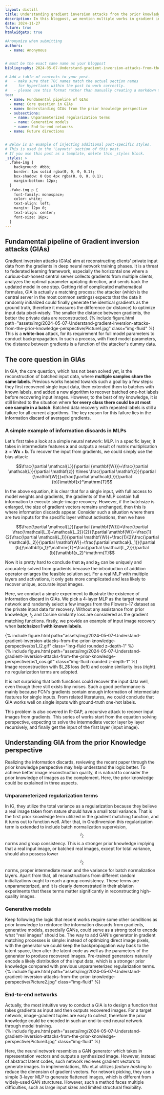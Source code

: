 ```yaml
---
layout: distill
title: Understanding gradient inversion attacks from the prior knowledge perspective
description: In this blogpost, we mention multiple works in gradient inversion attacks, point out the core question we need to solve in GIAs, and provide a perspective from prior knowledge to understand the logic behind recent papers.
date: 2024-11-27
future: true
htmlwidgets: true

#Anonymize when submitting
authors:
  - name: Anonymous


# must be the exact same name as your blogpost
bibliography: 2024-05-07-Understand-gradient-inversion-attacks-from-the-prior-knowledge-perspective.bib  

# Add a table of contents to your post.
#   - make sure that TOC names match the actual section names
#     for hyperlinks within the post to work correctly. 
#   - please use this format rather than manually creating a markdown table of contents.
toc:
  - name: Fundamental pipeline of GIAs 
  - name: Core question in GIAs
  - name: Understanding GIAs from the prior knowledge perspective
  - subsections:
    - name: Unparameterized regularization terms
    - name: Generative models
    - name: End-to-end networks 
  - name: Future directions 


# Below is an example of injecting additional post-specific styles.
# This is used in the 'Layouts' section of this post.
# If you use this post as a template, delete this _styles block.
_styles: >
  .fake-img {
    background: #bbb;
    border: 1px solid rgba(0, 0, 0, 0.1);
    box-shadow: 0 0px 4px rgba(0, 0, 0, 0.1);
    margin-bottom: 12px;
  }
  .fake-img p {
    font-family: monospace;
    color: white;
    text-align: left;
    margin: 12px 0;
    text-align: center;
    font-size: 16px;
  }
---
```


## Fundamental pipeline of Gradient inversion attacks (GIAs)
Gradient inversion attacks (GIAs) aim at reconstructing clients' private input data from the gradients in deep neural network training phases. It is a threat to federated learning framework, especially the horizontal one where a curious-but-honest central server collects gradients from multiple clients, analyzes the optimal parameter updating direction, and sends back the updated model in one step. Getting rid of complicated mathematical formulas, GIA is actually a matching process: the attacker (which is the central server in the most common settings) expects that the data it randomly initialized could finally generate the identical gradients as the ground truth, therefore it measures the difference (or distance) to optimize input data pixel-wisely. The smaller the distance between gradients, the better the private data are reconstructed.
{% include figure.html path="assets/img/2024-05-07-Understand-gradient-inversion-attacks-from-the-prior-knowledge-perspective/Picture1.jpg" class="img-fluid" %}
This is a **white-box** attack, for its requirement for full model parameters to conduct backpropagation. In such a process, with fixed model parameters, the distance between gradients is a function of the attacker's dummy data.

## The core question in GIAs
In GIA, the core question, which has not been solved yet, is the reconstruction of batched input data, where **multiple samples share the same labels**. Previous works headed towards such a goal by a few steps: they first recovered single input data, then extended them to batches with known labels, and added a new algorithm to recover batched one-hot labels before recovering input images. However, to the best of my knowledge, it is still limited to the situation where **for every class there could be at most one sample in a batch**. Batched data recovery with repeated labels is still a failure for all current algorithms. The key reason for this failure lies in the information discard of averaged gradients.
### A simple example of information discards in MLPs
Let's first take a look at a simple neural network: MLP. In a specific layer, it takes in intermediate features $\mathbf{x}$ and outputs a result of matrix multiplication $\mathbf{z}=\mathbf{Wx}+\mathbf{b}$. To recover the input from gradients, we could simply use the bias attack<d-cite key="geiping2020inverting"></d-cite>:

$$\frac{\partial \mathcal{L}}{\partial {\mathbf{W}}}=\frac{\partial \mathcal{L}}{\partial \mathbf{z}} \times \frac{\partial \mathbf{z}}{\partial {\mathbf{W}}}=\frac{\partial \mathcal{L}}{\partial {b}}\mathbf{x}^\mathrm{T}$$

In the above equation, it is clear that for a single input, with full access to model weights and gradients, the gradients of the MLP contain full information to execute single-image recovery. However, if the batchsize is enlarged, the size of gradient vectors remains unchanged, then this is where information discards appear. Consider such a situation where there are two inputs for the specific layer without activations, then we have

$$\frac{\partial \mathcal{L}}{\partial {\mathbf{W}}}=\frac{\partial \frac{\mathcal{L_1}+\mathcal{L_2}}{2}}{\partial \mathbf{W}}=\frac{1}{2}\frac{\partial \mathcal{L_1}}{\partial \mathbf{W}}+\frac{1}{2}\frac{\partial \mathcal{L_2}}{\partial \mathbf{W}}=\frac{\partial \mathcal{L_1}}{\partial {b}}\mathbf{x_1}^\mathrm{T}+\frac{\partial \mathcal{L_2}}{\partial {b}}\mathbf{x_2}^\mathrm{T}$$

Now it is pretty hard to conclude that $\mathbf{x_1}$ and $\mathbf{x_2}$ can be uniquely and accurately solved from gradients because the introduction of addition operator enlarges the feasible solution set. For a real MLP with multiple layers and activations, it only gets more complicated and less likely to recover unique, accurate input images.

Here, we conduct a simple experiment to illustrate the existence of information discard in GIAs. We pick a 4-layer MLP as the target neural network and randomly select a few images from the Flowers-17 dataset as the private input data for recovery. Without any assistance from prior knowledge, $l_2$ and Cosine similarity loss are considered as the gradient matching functions. firstly, we provide an example of input image recovery when **batchsize=1 with known labels**.

<div class="row">
    <div class="col-sm-4 offset-md-2">
        {% include figure.html path="assets/img/2024-05-07-Understand-gradient-inversion-attacks-from-the-prior-knowledge-perspective/bs1_l2.gif" class="img-fluid rounded z-depth-1" %}
    </div>
    <div class="col-sm-4 offset-md-0">
        {% include figure.html path="assets/img/2024-05-07-Understand-gradient-inversion-attacks-from-the-prior-knowledge-perspective/bs1_cos.gif" class="img-fluid rounded z-depth-1" %}
    </div>
</div>
<div class="caption">
      Image reconstruction with $l_2$ loss (left) and cosine similarity loss (right). no regularization terms are adopted.
</div>

It is not surprising that both functions could recover the input data well, even though there still exists tiny noises. Such a good performance is mainly because FCN's gradients contain enough information of intermediate features for single inputs. From related literatures, we could conclude that GIA works well on single inputs with ground-truth one-hot labels.

This problem is also covered in R-GAP, a recursive attack to recover input images from gradients. This series of works start from the equation solving perspective,  expecting to solve the intermediate vector layer by layer recursively, and finally get the input of the first layer (input image). 

## Understanding GIA from the prior Knowledge perspective
Realizing the information discards, reviewing the recent paper through the prior knowledge perspective may help understand the logic better. To achieve better image reconstruction quality, it is natural to consider the prior knowledge of images as the complement. Here, the prior knowledge could be explained in three aspects.

### Unparameterized regularization terms
In IG<d-cite key="geiping2020inverting"></d-cite>, they utilize the total variance as a regularization because they believe a real image taken from nature should have a small total variance. That is the first prior knowledge term utilized in the gradient matching function, and it turns out to function well. After that, in GradInversion<d-cite key="yin2021see"></d-cite> this regularization term is extended to include batch normalization supervision, $$l_2$$ norms and group consistency. This is a stronger prior knowledge implying that a real input image, or batched real images, except for total variance, should also possess lower $$l_2$$ norms, proper intermediate mean and the variance for batch normalization layers. Apart from that, all reconstructions from different random initializations ought to reach a group consistency. These terms are unparameterized, and it is clearly demonstrated in their ablation experiments that these terms matter significantly in reconstructing high-quality images.
### Generative models
Keep following the logic that recent works require some other conditions as prior knowledge to reinforce the information discards from gradients, generative models, especially GANs, could serve as a strong tool to encode what "real images" should be. The way to add GAN's generator in gradient matching processes is simple<d-cite key="jeon2021gradient"></d-cite>: instead of optimizing direct image pixels, with the generator we could keep the backpropagation way back to the latent space, then alter the latent code as well as the parameters of the generator to produce recovered images. Pre-trained generators naturally encode a likely distribution of the input data, which is a stronger prior knowledge compared with previous unparameterized regularization terms.
{% include figure.html path="assets/img/2024-05-07-Understand-gradient-inversion-attacks-from-the-prior-knowledge-perspective/Picture2.jpg" class="img-fluid" %}
### End-to-end networks
Actually, the most intuitive way to conduct a GIA is to design a function that takes gradients as input and then outputs recovered images. For a target network, image-gradient tuples are easy to collect, therefore the prior knowledge could be encoded in such an end-to-end neural network through model training.  
{% include figure.html path="assets/img/2024-05-07-Understand-gradient-inversion-attacks-from-the-prior-knowledge-perspective/Picture3.jpg" class="img-fluid" %}

Here, the neural network resembles a GAN generator which takes in representation vectors and outputs a synthesized image. However, instead of abstract latent codes, such network recieves gradient vectors to generate images. In implementations, Wu et.al<d-cite key="wu2023learning"></d-cite> utilizes *feature hashing* to reduce the dimension of gradient vectors. For network picking, they use a simple 3-layer MLP to generate flattened images, which is different from widely-used GAN sturctures.
However, such a method faces multiple difficulties, such as large input sizes and limited structural flexibility.